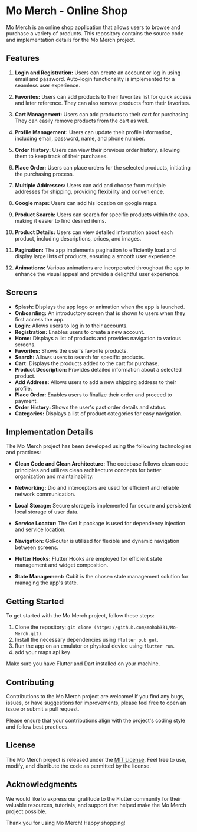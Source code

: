 # Mo Merch - Online Shop

Mo Merch is an online shop application that allows users to browse and purchase a variety of products. This repository contains the source code and implementation details for the Mo Merch project.

## Features

1. **Login and Registration:** Users can create an account or log in using email and password. Auto-login functionality is implemented for a seamless user experience.

2. **Favorites:** Users can add products to their favorites list for quick access and later reference. They can also remove products from their favorites.

3. **Cart Management:** Users can add products to their cart for purchasing. They can easily remove products from the cart as well.

4. **Profile Management:** Users can update their profile information, including email, password, name, and phone number.

5. **Order History:** Users can view their previous order history, allowing them to keep track of their purchases.

6. **Place Order:** Users can place orders for the selected products, initiating the purchasing process.

7. **Multiple Addresses:** Users can add and choose from multiple addresses for shipping, providing flexibility and convenience.
   
8. **Google maps:** Users can add his location on google maps.
 
9. **Product Search:** Users can search for specific products within the app, making it easier to find desired items.

10. **Product Details:** Users can view detailed information about each product, including descriptions, prices, and images.

11. **Pagination:** The app implements pagination to efficiently load and display large lists of products, ensuring a smooth user experience.

12. **Animations:** Various animations are incorporated throughout the app to enhance the visual appeal and provide a delightful user experience.

## Screens

- **Splash:** Displays the app logo or animation when the app is launched.
- **Onboarding:** An introductory screen that is shown to users when they first access the app.
- **Login:** Allows users to log in to their accounts.
- **Registration:** Enables users to create a new account.
- **Home:** Displays a list of products and provides navigation to various screens.
- **Favorites:** Shows the user's favorite products.
- **Search:** Allows users to search for specific products.
- **Cart:** Displays the products added to the cart for purchase.
- **Product Description:** Provides detailed information about a selected product.
- **Add Address:** Allows users to add a new shipping address to their profile.
- **Place Order:** Enables users to finalize their order and proceed to payment.
- **Order History:** Shows the user's past order details and status.
- **Categories:** Displays a list of product categories for easy navigation.

## Implementation Details

The Mo Merch project has been developed using the following technologies and practices:

- **Clean Code and Clean Architecture:** The codebase follows clean code principles and utilizes clean architecture concepts for better organization and maintainability.

- **Networking:** Dio and interceptors are used for efficient and reliable network communication.

- **Local Storage:** Secure storage is implemented for secure and persistent local storage of user data.

- **Service Locator:** The Get It package is used for dependency injection and service location.

- **Navigation:** GoRouter is utilized for flexible and dynamic navigation between screens.

- **Flutter Hooks:** Flutter Hooks are employed for efficient state management and widget composition.

- **State Management:** Cubit is the chosen state management solution for managing the app's state.

## Getting Started

To get started with the Mo Merch project, follow these steps:

1. Clone the repository: `git clone (https://github.com/mohab331/Mo-Merch.git)`.
2. Install the necessary dependencies using `flutter pub get`.
3. Run the app on an emulator or physical device using `flutter run`.
4. add your maps api key

Make sure you have Flutter and Dart installed on your machine.

## Contributing

Contributions to the Mo Merch project are welcome! If you find any bugs, issues, or have suggestions for improvements, please feel free to open an issue or submit a pull request.

Please ensure that your contributions align with the project's coding style and follow best practices.

## License

The Mo Merch project is released under the [MIT License](LICENSE.md). Feel free to use, modify, and distribute the code as permitted by the license.

## Acknowledgments

We would like to express our gratitude to the Flutter community for their valuable resources, tutorials, and support that helped make the Mo Merch project possible.

Thank you for using Mo Merch! Happy shopping!
